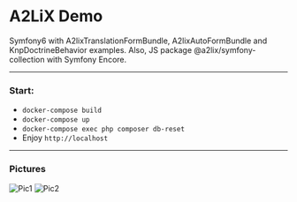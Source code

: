 # A2LiX Demo

Symfony6 with A2lixTranslationFormBundle, A2lixAutoFormBundle and KnpDoctrineBehavior examples.
Also, JS package @a2lix/symfony-collection with Symfony Encore.

---

### Start:

- ```docker-compose build```
- ```docker-compose up```
- ```docker-compose exec php composer db-reset```
- Enjoy ```http://localhost```

---

### Pictures

![Pic1](pic1.png?raw=true "Pic1")
![Pic2](pic2.png?raw=true "Pic2")
